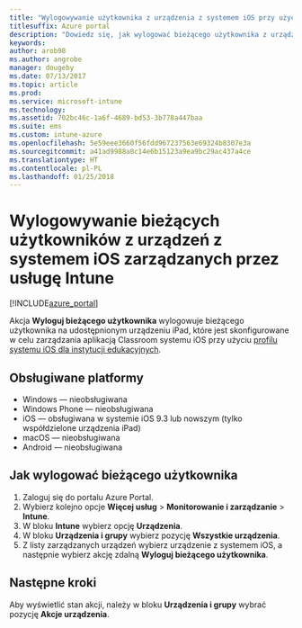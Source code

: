```yaml
---
title: "Wylogowywanie użytkownika z urządzenia z systemem iOS przy użyciu usługi Intune"
titlesuffix: Azure portal
description: "Dowiedz się, jak wylogować bieżącego użytkownika z urządzenia z systemem iOS przy użyciu usługi Intune."
keywords: 
author: arob98
ms.author: angrobe
manager: dougeby
ms.date: 07/13/2017
ms.topic: article
ms.prod: 
ms.service: microsoft-intune
ms.technology: 
ms.assetid: 702bc46c-1a6f-4689-bd53-3b778a447baa
ms.suite: ems
ms.custom: intune-azure
ms.openlocfilehash: 5e59eee3660f56fdd967237563e69324b8307e3a
ms.sourcegitcommit: a41ad9988a8c14e6b15123a9ea9bc29ac437a4ce
ms.translationtype: HT
ms.contentlocale: pl-PL
ms.lasthandoff: 01/25/2018
---
```

# <a name="logout-the-current-user-on-intune-managed-ios-devices"></a>Wylogowywanie bieżących użytkowników z urządzeń z systemem iOS zarządzanych przez usługę Intune


[!INCLUDE[azure_portal](./includes/azure_portal.md)]


Akcja **Wyloguj bieżącego użytkownika** wylogowuje bieżącego użytkownika na udostępnionym urządzeniu iPad, które jest skonfigurowane w celu zarządzania aplikacją Classroom systemu iOS przy użyciu [profilu systemu iOS dla instytucji edukacyjnych](education-settings-configure-ios.md). 

## <a name="supported-platforms"></a>Obsługiwane platformy

- Windows — nieobsługiwana
- Windows Phone — nieobsługiwana
- iOS — obsługiwana w systemie iOS 9.3 lub nowszym (tylko współdzielone urządzenia iPad)
- macOS — nieobsługiwana
- Android — nieobsługiwana

## <a name="how-to-logout-the-current-user"></a>Jak wylogować bieżącego użytkownika

1.  Zaloguj się do portalu Azure Portal.
2.  Wybierz kolejno opcje **Więcej usług** > **Monitorowanie i zarządzanie** > **Intune**.
3.  W bloku **Intune** wybierz opcję **Urządzenia**.
4.  W bloku **Urządzenia i grupy** wybierz pozycję **Wszystkie urządzenia**.
5.  Z listy zarządzanych urządzeń wybierz urządzenie z systemem iOS, a następnie wybierz akcję zdalną **Wyloguj bieżącego użytkownika**.

## <a name="next-steps"></a>Następne kroki

Aby wyświetlić stan akcji, należy w bloku **Urządzenia i grupy** wybrać pozycję **Akcje urządzenia**.

